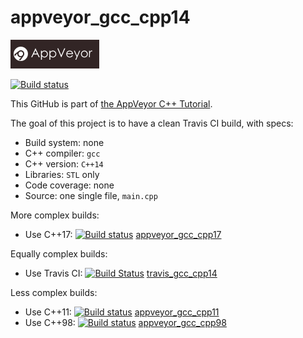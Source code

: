 # appveyor_gcc_cpp14

[![AppVeyor logo](AppVeyor.png)](https://appveyor-ci.org)

[![Build status](https://ci.appveyor.com/api/projects/status/r0c3wnwin26yvfto/branch/master?svg=true)](https://ci.appveyor.com/project/richelbilderbeek/appveyor-gcc-cpp14/branch/master)

This GitHub is part of [the AppVeyor C++ Tutorial](https://github.com/richelbilderbeek/appveyor_cpp_tutorial).

The goal of this project is to have a clean Travis CI build, with specs:

 * Build system: none
 * C++ compiler: `gcc`
 * C++ version: `C++14`
 * Libraries: `STL` only
 * Code coverage: none
 * Source: one single file, `main.cpp`

More complex builds:

 * Use C++17: [![Build status](https://ci.appveyor.com/api/projects/status/r34ld400rp98dh6o/branch/master?svg=true)](https://ci.appveyor.com/project/richelbilderbeek/appveyor-gcc-cpp17/branch/master) [appveyor_gcc_cpp17](https://www.github.com/richelbilderbeek/appveyor_gcc_cpp17)

Equally complex builds:

 * Use Travis CI: [![Build Status](https://travis-ci.org/richelbilderbeek/travis_qmake_gcc_cpp14.svg?branch=master)](https://travis-ci.org/richelbilderbeek/travis_qmake_gcc_cpp14) [travis_gcc_cpp14](https://www.github.com/richelbilderbeek/travis_gcc_cpp14)

Less complex builds:

 * Use C++11: [![Build status](https://ci.appveyor.com/api/projects/status/0b5s1keq9e3s9u08/branch/master?svg=true)](https://ci.appveyor.com/project/richelbilderbeek/appveyor-gcc-cpp11/branch/master) [appveyor_gcc_cpp11](https://www.github.com/richelbilderbeek/appveyor_gcc_cpp11)
 * Use C++98: [![Build status](https://ci.appveyor.com/api/projects/status/l1u8fhfsmorqs2cg/branch/master?svg=true)](https://ci.appveyor.com/project/richelbilderbeek/appveyor-gcc-cpp98/branch/master) [appveyor_gcc_cpp98](https://www.github.com/richelbilderbeek/appveyor_gcc_cpp98)

